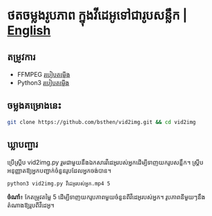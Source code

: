 # ថតចម្លងរូបភាព ក្នុងវីដេអូទៅជារូបសន្លឹក | [English](https://github.com/bsthen/vid2img)

## តម្រូវការ

- FFMPEG  [របៀបតម្លើង](https://www.bannerbear.com/blog/how-to-install-ffmpeg-on-mac-windows-and-ubuntu-linux-step-by-step/)
- Python3 [របៀបតម្លើង](https://kinsta.com/knowledgebase/install-python/)

## ចម្លងគម្រោងនេះ

```sh
git clone https://github.com/bsthen/vid2img.git && cd vid2img
```

## ឃ្លាបញ្ជារ

ប្រើស្គ្រីប vid2img.py រួមជាមួយនឹងឯកសារវីដេអូរបស់អ្នកដើម្បីទាញយករូបសន្លឹក។ ស្គ្រីបអនុញ្ញាតឱ្យអ្នកបញ្ជាក់ចំនួនរូបដែលអ្នកចង់បាន។

```sh
python3 vid2img.py វីដេអូរបស់អ្នក.mp4 5
```

**ចំណាំ**៖ កែតម្រូវតម្លៃ 5 ដើម្បីទាញយករូបភាពមួយចំនួនពីវីដេអូរបស់អ្នក។ រូបភាពនីមួយៗនឹងតំណាងឱ្យរូបពីវីដេអូ។
